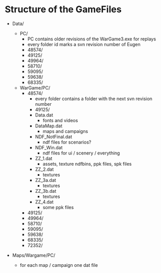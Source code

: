 # Structure of the GameFiles

- Data/
    - PC/
        - PC contains older revisions of the WarGame3.exe for replays
        - every folder id marks a svn revision number of Eugen
        - 48574/
        - 49125/
        - 49964/
        - 58710/
        - 59095/
        - 59638/
        - 68335/
    - WarGame/PC/
        - 48574/
            - every folder contains a folder with the next svn revision number
            - 49125/
            - Data.dat
                - fonts and videos
            - DataMap.dat
                - maps and campaigns
            - NDF\_NotFinal.dat
                - ndf files for scenarios?
            - NDF\_Win.dat
                - ndf files for ui / scenery / everything
            - ZZ\_1.dat
                - assets, texture ndfbins, ppk files, spk files
            - ZZ\_2.dat
                - textures
            - ZZ\_3a.dat
                - textures
            - ZZ\_3b.dat
                - textures
            - ZZ\_4.dat
                - some ppk files
        - 49125/
        - 49964/
        - 58710/
        - 59095/
        - 59638/
        - 68335/
        - 72352/

- Maps/Wargame/PC/
    - for each map / campaign one dat file
